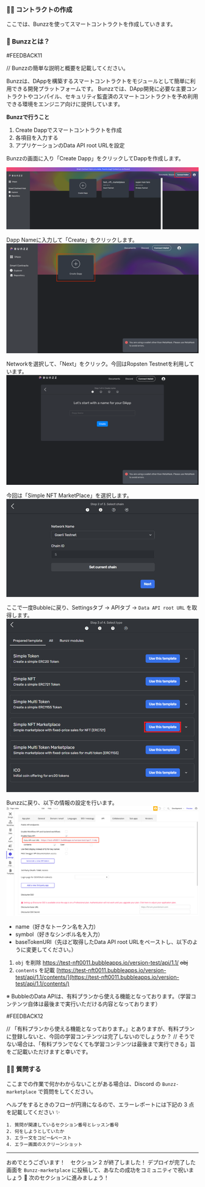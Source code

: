 ### 👩‍💻 コントラクトの作成

ここでは、Bunzzを使ってスマートコントラクトを作成していきます。

### 🔮 Bunzzとは？

#FEEDBACK11

// Bunzzの簡単な説明と概要を記載してください。

Bunzzは、DAppを構築するスマートコントラクトをモジュールとして簡単に利用できる開発プラットフォームです。
Bunzzでは、DApp開発に必要な主要コントラクトやコンパイル、セキュリティ監査済のスマートコントラクトを予め利用できる環境をエンジニア向けに提供しています。

**Bunzzで行うこと**

1.  Create Dappでスマートコントラクトを作成
2.  各項目を入力する
3.  アプリケーションのData API root URLを設定


Bunzzの画面に入り「Create Dapp」をクリックしてDappを作成します。

![](/public/images/99-NFT-MarketPlace/section-2/2_1_1.png)

Dapp Nameに入力して「Create」をクリックします。
![](/public/images/99-NFT-MarketPlace/section-2/2_1_2.png)


Networkを選択して、「Next」をクリック。今回はRopsten Testnetを利用しています。
![](/public/images/99-NFT-MarketPlace/section-2/2_1_3.png)


今回は「Simple NFT MarketPlace」を選択します。
![](/public/images/99-NFT-MarketPlace/section-2/2_1_4.png)


ここで一度Bubbleに戻り、Settingsタブ → APIタブ →  `Data API root URL` を取得します。
![](/public/images/99-NFT-MarketPlace/section-2/2_1_5.png)

Bunzzに戻り、以下の情報の設定を行います。
![](/public/images/99-NFT-MarketPlace/section-2/2_1_6.png)


*   name（好きなトークン名を入力）
*   symbol（好きなシンボル名を入力）
*   baseTokenURI（先ほど取得したData API root URLをペーストし、以下のように変更してください。）
  1. `obj` を削除 
   https://test-nft0011.bubbleapps.io/version-test/api/1.1/ ~~obj~~
  2. `contents` を記載
    [https://test-nft0011.bubbleapps.io/version-test/api/1.1/contents/](https://test-nft0011.bubbleapps.io/version-test/api/1.1/contents/)

※ BubbleのData APIは、有料プランから使える機能となっております。（学習コンテンツ自体は最後まで実行いただける内容となっております）

#FEEDBACK12

// 「有料プランから使える機能となっております。」とありますが、有料プランに登録しないと、今回の学習コンテンツは完了しないのでしょうか？
// そうでない場合は、「有料プランでなくても学習コンテンツは最後まで実行できる」旨をご記載いただけますと幸いです。

### 🙋‍♂️ 質問する

ここまでの作業で何かわからないことがある場合は、Discord の `Bunzz-marketplace` で質問をしてください。

ヘルプをするときのフローが円滑になるので、エラーレポートには下記の 3 点を記載してください ✨

    1. 質問が関連しているセクション番号とレッスン番号
    2. 何をしようとしていたか
    3. エラー文をコピー&ペースト
    4. エラー画面のスクリーンショット


* * *

おめでとうございます！　セクション 2 が終了しました！
デプロイが完了した画面を `Bunzz-marketplace` に投稿して、あなたの成功をコミュニティで祝いましょう 🎉
次のセクションに進みましょう！
